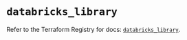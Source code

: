 # `databricks_library`

Refer to the Terraform Registry for docs: [`databricks_library`](https://registry.terraform.io/providers/databricks/databricks/1.81.0/docs/resources/library).
